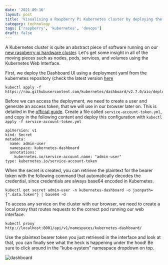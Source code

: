 ```yaml
---
date: '2021-09-16'
layout: post
title: 'Visualising a Raspberry Pi Kubernetes cluster by deploying the k8s web interface'
category: technology
tags: ['raspberry', 'kubernetes', 'devops']
draft: false
---
```


A Kubernetes cluster is quite an abstract piece of software running on our [new raspberry pi hardware cluster](/blog/kubernetes-cluster-build-with-raspberry-pi-and-poe-hats). Let's get some insight in all of the moving pieces such as nodes, pods, services, and volumes using the Kubernetes Web Interface.

First, we deploy the Dashboard UI using a deployment yaml from the kubernetes repository (check the latest version [here](https://kubernetes.io/docs/tasks/access-application-cluster/web-ui-dashboard/)

```
kubectl apply -f https://raw.githubusercontent.com/kubernetes/dashboard/v2.7.0/aio/deploy/recommended.yaml
```

Before we can access the deployment, we need to create a user and generate an access token, that we will use in our browser later on. This is detailed in the [official guide](https://github.com/kubernetes/dashboard/blob/master/docs/user/access-control/creating-sample-user.md). Create a file called `service-account-token.yml`, and copy in the following content and deploy this configuration with `kubectl apply -f service-account-token.yml`

```
apiVersion: v1
kind: Secret
metadata:
  name: admin-user
  namespace: kubernetes-dashboard
  annotations:
    kubernetes.io/service-account.name: "admin-user"
type: kubernetes.io/service-account-token
```

When the secret is created, you can retrieve the plaintext for the bearer token with the following command that automatically decodes the credential, since credentials are always base64 encoded in Kubernetes.

```
kubectl get secret admin-user -n kubernetes-dashboard -o jsonpath={".data.token"} | base64 -d
```

To access any service on the cluster with our browser, we need to create a local proxy that routes requests to the correct pod running our web interface.

```
kubectl proxy
http://localhost:8001/api/v1/namespaces/kubernetes-dashboard/
```

Use the plaintext bearer token you just retrieved in the interface and look at that, you can finally see what the heck is happening under the hood! Be sure to click around in the "kube-system" namespace dropdown on top.

![dashboard](../assets/images/2021-09-16-dashboard.png)
